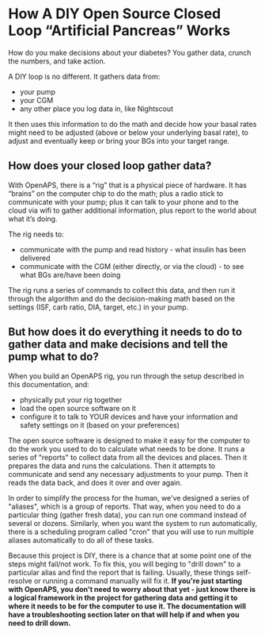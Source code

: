 # How A DIY Open Source Closed Loop “Artificial Pancreas” Works

How do you make decisions about your diabetes? You gather data, crunch the numbers, and take action. 

A DIY loop is no different. It gathers data from:
* your pump
* your CGM
* any other place you log data in, like Nightscout

It then uses this information to do the math and decide how your basal rates might need to be adjusted (above or below your underlying basal rate), to adjust and eventually keep or bring your BGs into your target range. 

## How does your closed loop gather data?

With OpenAPS, there is a “rig” that is a physical piece of hardware. It has “brains” on the computer chip to do the math; plus a radio stick to communicate with your pump; plus it can talk to your phone and to the cloud via wifi to gather additional information, plus report to the world about what it’s doing. 

The rig needs to:
* communicate with the pump and read history - what insulin has been delivered
* communicate with the CGM (either directly, or via the cloud) - to see what BGs are/have been doing

The rig runs a series of commands to collect this data, and then run it through the algorithm and do the decision-making math based on the settings (ISF, carb ratio, DIA, target, etc.) in your pump. 

## But how does it do everything it needs to do to gather data and make decisions and tell the pump what to do?

When you build an OpenAPS rig, you run through the setup described in this documentation, and:
* physically put your rig together
* load the open source software on it
* configure it to talk to YOUR devices and have your information and safety settings on it (based on your preferences)

The open source software is designed to make it easy for the computer to do the work you used to do to calculate what needs to be done. It runs a series of "reports" to collect data from all the devices and places. Then it prepares the data and runs the calculations. Then it attempts to communicate and send any necessary adjustments to your pump. Then it reads the data back, and does it over and over again. 

In order to simplify the process for the human, we've designed a series of "aliases", which is a group of reports. That way, when you need to do a particular thing (gather fresh data), you can run one command instead of several or dozens. Similarly, when you want the system to run automatically, there is a scheduling program called "cron" that you will use to run multiple aliases automatically to do all of these tasks.  

Because this project is DIY, there is a chance that at some point one of the steps might fail/not work. To fix this, you will beging to "drill down" to a particular alias and find the report that is failing. Usually, these things self-resolve or running a command  manually will fix it. **If you're just starting with OpenAPS, you don't need to worry about that yet - just know there is a logical framework in the project for gathering data and getting it to where it needs to be for the computer to use it. The documentation will have a troubleshooting section later on that will help if and when you need to drill down.**
